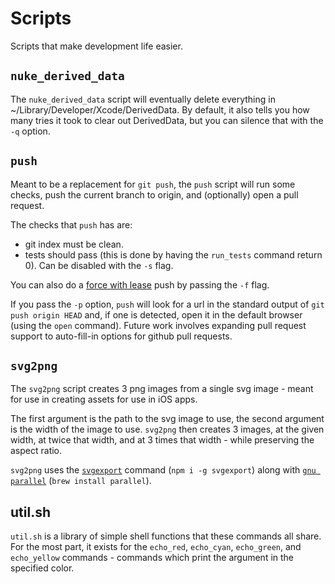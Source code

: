 # Scripts

Scripts that make development life easier.

## `nuke_derived_data`

The `nuke_derived_data` script will eventually delete everything in ~/Library/Developer/Xcode/DerivedData. By default, it also tells you how many tries it took to clear out DerivedData, but you can silence that with the `-q` option.

## `push`

Meant to be a replacement for `git push`, the `push` script will run some checks, push the current branch to origin, and (optionally) open a pull request.

The checks that `push` has are:

- git index must be clean.
- tests should pass (this is done by having the `run_tests` command return 0). Can be disabled with the `-s` flag.

You can also do a [force with lease](https://blog.developer.atlassian.com/force-with-lease/) push by passing the `-f` flag.

If you pass the `-p` option, `push` will look for a url in the standard output of `git push origin HEAD` and, if one is detected, open it in the default browser (using the `open` command). Future work involves expanding pull request support to auto-fill-in options for github pull requests.

## `svg2png`

The `svg2png` script creates 3 png images from a single svg image - meant for use in creating assets for use in iOS apps.

The first argument is the path to the svg image to use, the second argument is the width of the image to use. `svg2png` then creates 3 images, at the given width, at twice that width, and at 3 times that width - while preserving the aspect ratio.

`svg2png` uses the [`svgexport`](https://github.com/shakiba/svgexport) command (`npm i -g svgexport`) along with [`gnu parallel`](https://www.gnu.org/software/parallel/) (`brew install parallel`).

## util.sh

`util.sh` is a library of simple shell functions that these commands all share. For the most part, it exists for the `echo_red`, `echo_cyan`, `echo_green`, and `echo_yellow` commands - commands which print the argument in the specified color.
